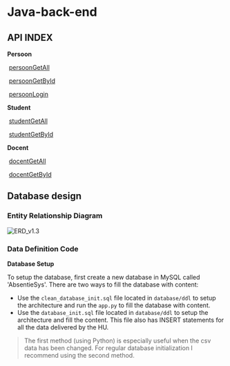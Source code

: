 # Java-back-end

## API INDEX

**Persoon**

​				[persoonGetAll](absentieAPI/docs/persoonGetAll.md)

​				[persoonGetById](absentieAPI/docs/persoonGetById.md)

​				[persoonLogin](absentieAPI/docs/persoonLogin.md)

**Student**

​				[studentGetAll](absentieAPI/docs/student/GetAll.md)

​				[studentGetById](absentieAPI/docs/studentGetById.md)

**Docent**

​				[docentGetAll](absentieAPI/docs/docent/GetAll.md)

​				[docentGetById](absentieAPI/docs/studentGetById.md)





## Database design

### Entity Relationship Diagram



![ERD_v1.3](database/diagrams/ERD_v1.4.png)



### Data Definition Code

**Database Setup**

To setup the database, first create a new database in MySQL called 'AbsentieSys'. There are two ways to fill the database with content:

- Use the `clean_database_init.sql` file located in `database/ddl` to setup the architecture and run the `app.py` to fill the database with content.
- Use the `database_init.sql` file located in  `database/ddl` to setup the architecture and fill the content. This file also has INSERT statements for all the data delivered by the HU.

> The first method (using Python) is especially useful when the csv data has been changed. For regular database initialization I recommend using the second method.
